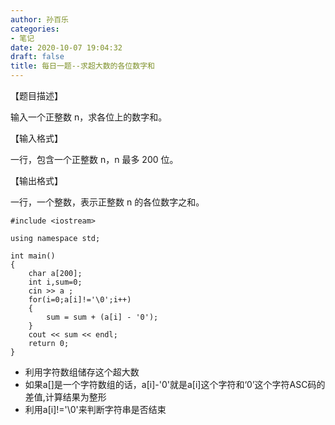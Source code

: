 ```yaml
---
author: 孙百乐
categories:
- 笔记
date: 2020-10-07 19:04:32
draft: false
title: 每日一题--求超大数的各位数字和
---
```


【题目描述】

输入一个正整数 n，求各位上的数字和。

【输入格式】

一行，包含一个正整数 n，n 最多 200 位。

【输出格式】

一行，一个整数，表示正整数 n 的各位数字之和。

```
#include <iostream>

using namespace std;

int main()
{
    char a[200];
    int i,sum=0;
    cin >> a ;
    for(i=0;a[i]!='\0';i++)
    {
        sum = sum + (a[i] - '0');
    }
    cout << sum << endl;
    return 0;
}
```

*   利用字符数组储存这个超大数
*   如果a\[\]是一个字符数组的话，a\[i\]-'0'就是a\[i\]这个字符和‘0’这个字符ASC码的差值,计算结果为整形
*   利用a\[i\]!='\\0'来判断字符串是否结束